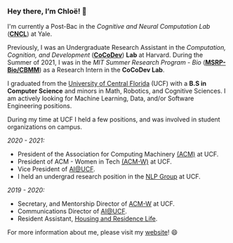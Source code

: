 ### Hey there, I’m Chloë! 👋 

I'm currently a Post-Bac in the *Cognitive and Neural Computation Lab* ([**CNCL**](http://cncl.yale.edu/)) at Yale.

Previously, I was an Undergraduate Research Assistant in the *Computation, Cognition, and Development* ([**CoCoDev**](https://cocodev.org)) **Lab** at Harvard. During the Summer of 2021, I was in the *MIT Summer Research Program - Bio* ([**MSRP-Bio/CBMM**](https://bcs.mit.edu/diversity/mit-summer-research-program-biology-and-brain-and-cognitive-neuroscience-msrp-bio)) as a Research Intern in the **CoCoDev Lab**.

I graduated from the [University of Central Florida](https://www.ucf.edu/) (UCF) with a **B.S in Computer Science** and minors in Math, Robotics, and Cognitive Sciences. I am actively looking for Machine Learning, Data, and/or Software Engineering positions.

During my time at UCF I held a few positions, and was involved in student organizations on campus.

*2020 - 2021:*
- President of the Association for Computing Machinery [(ACM)](http://ucf.acm.org) at UCF.
- President of ACM - Women in Tech [(ACM-W)](https://ucfacmw.org) at UCF.
- Vice President of [AI@UCF](https://ucfai.org).
- I held an undergrad research position in the [NLP Group](http://www.nlp.cs.ucf.edu/) at UCF.
  
*2019 - 2020:*
- Secretary, and Mentorship Director of [ACM-W](https://ucfacmw.org) at UCF.
- Communications Director of [AI@UCF](https://ucfai.org).
- Resident Assistant, [Housing and Residence Life](https://www.housing.ucf.edu/employment/resident-assistant/).

For more information about me, please visit my [website](https://chloegeller.com)! 😄
<!--
**h3rmi0n3/h3rmi0n3** is a ✨ _special_ ✨ repository because its `README.md` (this file) appears on your GitHub profile.

Here are some ideas to get you started:

- 🔭 I’m currently working on ...
- 🌱 I’m currently learning ...
- 👯 I’m looking to collaborate on ...
- 🤔 I’m looking for help with ...
- 💬 Ask me about ...
- 📫 How to reach me: ...
- 😄 Pronouns: ...
- ⚡ Fun fact: ...
-->
